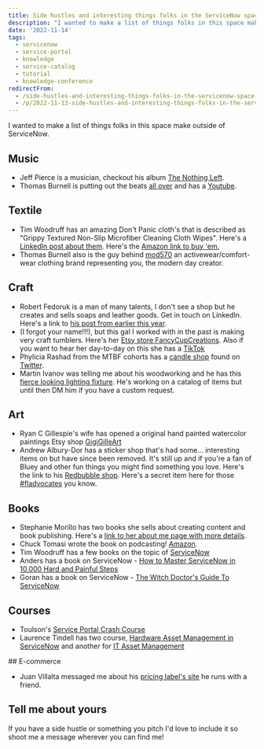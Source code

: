 ```yaml
---
title: Side hustles and interesting things folks in the ServiceNow space do
description: "I wanted to make a list of things folks in this space make outside of ServiceNow.\r\n\r\n## Music\r\n\r\n Jeff Pierce is a musician, checkout his album The Nothing L..."
date: '2022-11-14'
tags:
  - servicenow
  - service-portal
  - knowledge
  - service-catalog
  - tutorial
  - knowledge-conference
redirectFrom:
  - /side-hustles-and-interesting-things-folks-in-the-servicenow-space-do/
  - /p/2022-11-13-side-hustles-and-interesting-things-folks-in-the-servicenow-space-do/
---
```


I wanted to make a list of things folks in this space make outside of ServiceNow.

## Music

* Jeff Pierce is a musician, checkout his album [The Nothing Left](https://songwhip.com/thenothingleft/everything-right).
* Thomas Burnell is putting out the beats [all over](https://songwhip.com/arden2) and has a [Youtube](https://www.youtube.com/watch?v=RUzoI1_Vg4E).

## Textile

* Tim Woodruff has an amazing Don't Panic cloth's that is described as "Grippy Textured Non-Slip Microfiber Cleaning Cloth Wipes".  Here's a [LinkedIn post about them](https://www.linkedin.com/posts/sn-timw_grippy-textured-non-slip-microfiber-cleaning-activity-6970788918757654528-zF0h?utm_source=share&utm_medium=member_desktop).  Here's the [Amazon link to buy 'em.](https://www.amazon.com/dp/B09SH3PJNV?&linkCode=ll1&tag=snprotips-20&linkId=5db868602eb19f0733d5ac70f71cf965&language=en_US&ref_=as_li_ss_tl/)
* Thomas Burnell also is the guy behind [mod570](https://mod570.com/pages/our-story) an activewear/comfort-wear clothing brand representing you, the modern day creator.

## Craft

* Robert Fedoruk is a man of many talents, I don't see a shop but he creates and sells soaps and leather goods.  Get in touch on LinkedIn.  Here's a link to [his post from earlier this year](https://www.linkedin.com/posts/rfedoruk_tired-of-boring-swag-that-ends-up-in-landfills-activity-6914582136645713920-rPAD?utm_source=share&utm_medium=member_desktop).
* (I forgot your name!!!), but this gal I worked with in the past is making very craft tumblers.  Here's her [Etsy store FancyCupCreations](https://www.etsy.com/shop/FancyCupCreations).  Also if you want to hear her day-to-day on this she has a [TikTok](https://www.tiktok.com/@fancycupcreations)
* Phylicia Rashad from the MTBF cohorts has a [candle shop](https://mytribe-essentials.com/) found on [Twitter](https://twitter.com/LittleMs_MAC/status/1590344500635131906?s=20&t=WyDfMpydLUREg6LR1ZNtdQ).
* Martin Ivanov was telling me about his woodworking and he has this [fierce looking lighting fixture](https://www.linkedin.com/posts/martin-ivanov-01_servicenow-handmande-project-activity-6933724815069478912-RCp9?utm_source=share&utm_medium=member_desktop). He's working on a catalog of items but until then DM him if you have a custom request.

## Art

* Ryan C Gillespie's wife has opened a original hand painted watercolor paintings Etsy shop [GigiGilleArt](https://www.etsy.com/shop/GigiGilleArt)
* Andrew Albury-Dor has a sticker shop that's had some... interesting items on but have since been removed.  It's still up and if you're a fan of Bluey and other fun things you might find something you love.  Here's the link to his [Redbubble shop](https://www.redbubble.com/people/dorsy99/shop).  Here's a secret item here for those [\#fladvocates](https://www.redbubble.com/i/pin/Fladvocate-Flag-by-dorsy99/106895069.NP9QY) you know.

## Books

* Stephanie Morillo has two books she sells about creating content and book publishing.  Here's a [link to her about me page with more details](https://www.stephaniemorillo.co/about).
* Chuck Tomasi wrote the book on podcasting! [Amazon](https://www.amazon.com/Podcasting-Dummies-Tee-Morris/dp/1119711819).
* Tim Woodruff has a few books on the topic of [ServiceNow](https://books.snc.guru/)
* Anders has a book on ServiceNow - [How to Master ServiceNow in 10.000 Hard and Painful Steps](https://www.amazon.com/Master-ServiceNow-10-000-Painful-Steps/dp/8269300713)
* Goran has a book on ServiceNow - [The Witch Doctor's Guide To ServiceNow](https://www.amazon.com/Witch-Doctors-Guide-ServiceNow-Knowledge/dp/179462631X)

## Courses

* Toulson's [Service Portal Crash Course](https://codecreative.thinkific.com/courses/service-portal-crash-course)
* Laurence Tindell has two course, [Hardware Asset Management in ServiceNow](https://www.udemy.com/course/hardware-asset-management-in-servicenow/) and another for [IT Asset Management](https://www.udemy.com/course/it-asset-management/)

#﻿# E-commerce

* Juan Villalta messaged me about his [pricing label's site](https://www.pricinglabels.ca/cjbase/) he runs with a friend. 

## Tell me about yours

If you have a side hustle or something you pitch I'd love to include it so shoot me a message wherever you can find me!